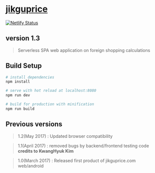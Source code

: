 # [jikguprice](https://jikguprice.com)
[![Netlify Status](https://api.netlify.com/api/v1/badges/f6559908-2a63-438d-9a5b-8d0eb3b721ad/deploy-status)](https://app.netlify.com/sites/mystifying-blackwell-b78cd4/deploys)
## version 1.3

> Serverless SPA web application on foreign shopping calculations


## Build Setup

``` bash
# install dependencies
npm install

# serve with hot reload at localhost:8080
npm run dev

# build for production with minification
npm run build
```

## Previous versions

> 1.2(May 2017) : Updated browser compatibility

> 1.1(April 2017) : removed bugs by backend/frontend testing code **credits to KwangHyuk Kim**

> 1.0(March 2017) : Released first product of jikguprice.com web/android
